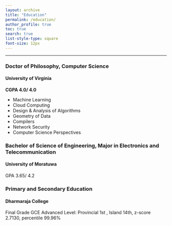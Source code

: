 ```yaml
---
layout: archive
title: "Education"
permalink: /education/
author_profile: true
toc: true
search: true
list-style-type: square
font-size: 12px
---
```


---
### Doctor of Philosophy, Computer Science
#### University of Virginia
**CGPA 4.0/ 4.0**
- Machine Learning
- Cloud Computing
- Design & Analysis of Algorithms
- Geometry of Data
- Compilers
- Network Security
- Computer Science Perspectives

### Bachelor of Science of Engineering, Major in Electronics and Telecommunication
#### University of Moratuwa
GPA 3.65/ 4.2

### Primary and Secondary Education
#### Dharmaraja College
Final Grade GCE Advanced Level: Provincial 1st , Island 14th, z-score 2.7130, percentile 99.96%

